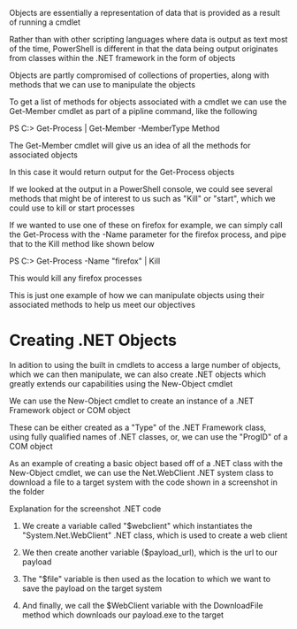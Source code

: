 

Objects are essentially a representation of data that is provided as a result of running
a cmdlet 

Rather than with other scripting languages where data is output as text most of the time,
PowerShell is different in that the data being output originates from classes within the 
.NET framework in the form of objects

Objects are partly compromised of collections of properties, along with methods that we can 
use to manipulate the objects



To get a list of methods for objects associated with a cmdlet we can use the Get-Member cmdlet 
as part of a pipline command, like the following

PS C:\> Get-Process | Get-Member -MemberType Method


The Get-Member cmdlet will give us an idea of all the methods for associated objects

In this case it would return output for the Get-Process objects


If we looked at the output in a PowerShell console, we could see several methods that might be of 
interest to us such as "Kill" or "start", which we could use to kill or start processes



If we wanted to use one of these on firefox for example, we can simply call the Get-Process
with the -Name parameter for the firefox process, and pipe that to the Kill method like shown below

PS C:\> Get-Process -Name "firefox" | Kill

This would kill any firefox processes


This is just one example of how we can manipulate objects using their associated methods to help us
meet our objectives




# Creating .NET Objects

In adition to using the built in cmdlets to access a large number of objects, which we can then
manipulate, we can also create .NET objects which greatly extends our capabilities using the
New-Object cmdlet

We can use the New-Object cmdlet to create an instance of a .NET Framework object or COM object

These can be either created as a "Type" of the .NET Framework class, using fully qualified names of
.NET classes, or, we can use the "ProgID" of a COM object




As an example of creating a basic object based off of a .NET class with the New-Object cmdlet, we
can use the Net.WebClient .NET system class to download a file to a target system with the code
shown in a screenshot in the folder


Explanation for the screenshot .NET code


1. We create a variable called "$webclient" which instantiates the "System.Net.WebClient" .NET
class, which is used to create a web client

2. We then create another variable ($payload_url), which is the url to our payload

3. The "$file" variable is then used as the location to which we want to save the payload on the
target system
 
4. And finally, we call the $WebClient variable with the DownloadFile method which downloads
our payload.exe to the target

